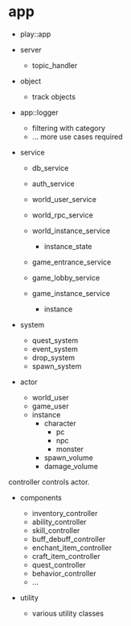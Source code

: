 # app 

- play::app 

- server 
    - topic_handler 

- object
    - track objects

- app::logger 
    - filtering with category
    - ... more use cases required

- service 
    - db_service
    - auth_service
    
    - world_user_service 
    - world_rpc_service
    - world_instance_service 
        - instance_state

    - game_entrance_service
    - game_lobby_service
    - game_instance_service 
        - instance

- system 
    - quest_system 
    - event_system 
    - drop_system 
    - spawn_system 

- actor 
    - world_user
    - game_user
    - instance
        - character
            - pc
            - npc
            - monster
        - spawn_volume 
        - damage_volume
        
controller controls actor. 

- components 
    - inventory_controller
    - ability_controller 
    - skill_controller 
    - buff_debuff_controller
    - enchant_item_controller
    - craft_item_controller
    - quest_controller
    - behavior_controller
    - ... 

- utility 
    - various utility classes
    

